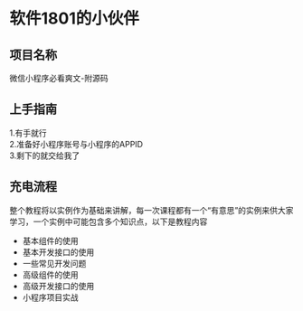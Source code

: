 # 软件1801的小伙伴
## 项目名称
  微信小程序必看爽文-附源码
## 上手指南
  1.有手就行  
  2.准备好小程序账号与小程序的APPID  
  3.剩下的就交给我了
## 充电流程  

  整个教程将以实例作为基础来讲解，每一次课程都有一个“有意思”的实例来供大家学习，一个实例中可能包含多个知识点，以下是教程内容  
  
  * 基本组件的使用
  * 基本开发接口的使用
  * 一些常见开发问题
  * 高级组件的使用
  * 高级开发接口的使用
  * 小程序项目实战

 
